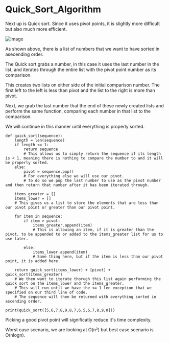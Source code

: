 # Quick_Sort_Algorithm

Next up is Quick sort. Since it uses pivot points, it is slightly more difficult but also much more efficient. 

![image](https://user-images.githubusercontent.com/66803124/118491714-1cf3e500-b6d4-11eb-81b8-9cad1180cb86.png)

As shown above, there is a list of numbers that we want to have sorted in asecending order. 

The Quick sort grabs a number, in this case it uses the last number in the list, and iterates through the entire list with the pivot point number as its comparison. 

This creates two lists on either side of the initial comparison number. The first left to the left is less than pivot and the list to the right is more than pivot.  

Next, we grab the last number that the end of these newly created lists and perform the same function, comparing each number in that list to the comparison. 

We will continue in this manner until everything is properly sorted. 


```
def quick_sort(sequence):
    length = len(sequence)
    if length <= 1:
        return sequence
        # This allows us to simply return the sequence if its length is < 1, meaning there is nothing to compare the number to and it will be properly sorted. 
    else:
        pivot = sequence.pop()
        # For everything else we will use our pivot. 
        # To do so we pop the last number to use as the pivot number and then return that number after it has been iterated through. 

    items_greater = []
    items_lower = []
    # This gives us a list to store the elements that are less than our pivot point or greater than our pivot point. 

    for item in sequence:
        if item > pivot:
            items_greater.append(item)
            # This is allowing an item, if it is greater than the pivot, to be appended to or added to the items_greater list for us to use later.

        else:
            items_lower.append(item)
            # Same thing here, but if the item is less than our pivot point, it is added here. 

    return quick_sort(items_lower) + [pivot] + quick_sort(items_greater)
    # We then want to iterate thorugh this list again performing the quick sort on the items_lower and the items_greater.
    # This will run until we have the <= 1 len exception that we specified on our third line of code. 
    # The sequence will then be returned with everything sorted in ascending order. 

print(quick_sort([5,6,7,8,9,8,7,6,5,6,7,8,9,0]))
```

Picking a good pivot point will significatly reduce it's time complexity. 

Worst case scenario, we are looking at O(n²) but best case scenario is O(nlogn). 
